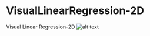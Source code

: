 # VisualLinearRegression-2D
Visual Linear Regression-2D
![alt text](https://i.imgur.com/k4aNcwB.gif)
